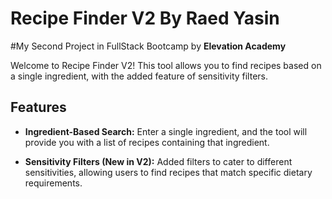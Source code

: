 # Recipe Finder V2 By Raed Yasin
#My Second Project in FullStack Bootcamp by 
**Elevation Academy**

Welcome to Recipe Finder V2! This tool allows you to find recipes based on a single ingredient, with the added feature of sensitivity filters.

## Features

- **Ingredient-Based Search:** Enter a single ingredient, and the tool will provide you with a list of recipes containing that ingredient.
  
- **Sensitivity Filters (New in V2):** Added filters to cater to different sensitivities, allowing users to find recipes that match specific dietary requirements.
